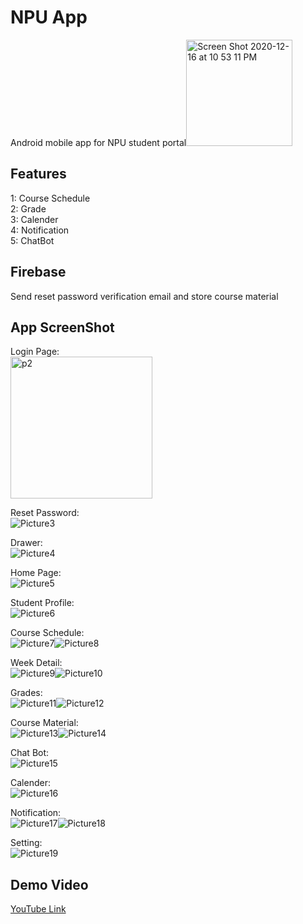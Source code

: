 # NPU App
Android mobile app for NPU student portal<img width="170" alt="Screen Shot 2020-12-16 at 10 53 11 PM" src="https://user-images.githubusercontent.com/24274444/102445617-853d7e00-3ff1-11eb-8079-9500b2cccd24.png">


## Features
1: Course Schedule<br>
2: Grade<br>
3: Calender<br>
4: Notification<br>
5: ChatBot<br>

## Firebase
Send reset password verification email and store course material

## App ScreenShot
Login Page:<br>
<img width="227" alt="p2" src="https://user-images.githubusercontent.com/24274444/102445763-e5ccbb00-3ff1-11eb-9bc9-85b1c92fe20a.png">

Reset Password:<br>
![Picture3](https://user-images.githubusercontent.com/24274444/102444969-03992080-3ff0-11eb-8e0a-852474da7cbd.png)

Drawer:<br>
![Picture4](https://user-images.githubusercontent.com/24274444/102444970-03992080-3ff0-11eb-83c5-d9ab2decf0d4.png)

Home Page:<br>
![Picture5](https://user-images.githubusercontent.com/24274444/102444972-0431b700-3ff0-11eb-93fc-04087f7793f3.png)

Student Profile:<br>
![Picture6](https://user-images.githubusercontent.com/24274444/102444974-0431b700-3ff0-11eb-998f-253ff752e72d.png)

Course Schedule:<br>
![Picture7](https://user-images.githubusercontent.com/24274444/102444976-04ca4d80-3ff0-11eb-8859-c3a34e78c8a0.png)![Picture8](https://user-images.githubusercontent.com/24274444/102444979-0562e400-3ff0-11eb-9808-49eebe2d94da.png)

Week Detail:<br>
![Picture9](https://user-images.githubusercontent.com/24274444/102444961-01cf5d00-3ff0-11eb-82f9-23101a51fa57.png)![Picture10](https://user-images.githubusercontent.com/24274444/102444959-0136c680-3ff0-11eb-949c-515cd758bda7.png)

Grades:<br>
![Picture11](https://user-images.githubusercontent.com/24274444/102444960-01cf5d00-3ff0-11eb-9b94-acbe2b30a375.png)![Picture12](https://user-images.githubusercontent.com/24274444/102444963-0267f380-3ff0-11eb-8985-be5870c68ff8.png)

Course Material:<br>
![Picture13](https://user-images.githubusercontent.com/24274444/102444965-0267f380-3ff0-11eb-9e0c-675fa74cc919.png)![Picture14](https://user-images.githubusercontent.com/24274444/102444966-03008a00-3ff0-11eb-8877-ba38ff9ee221.png)

Chat Bot:<br>
![Picture15](https://user-images.githubusercontent.com/24274444/102444967-03008a00-3ff0-11eb-9979-aed69e944814.png)

Calender:<br>
![Picture16](https://user-images.githubusercontent.com/24274444/102444978-0562e400-3ff0-11eb-92c7-3f5455d4846d.png)

Notification:<br>
![Picture17](https://user-images.githubusercontent.com/24274444/102444955-009e3000-3ff0-11eb-8dbf-0d3c731d8bcd.png)![Picture18](https://user-images.githubusercontent.com/24274444/102444957-0136c680-3ff0-11eb-9f38-f9c6f85d257c.png)

Setting:<br>
![Picture19](https://user-images.githubusercontent.com/24274444/102444958-0136c680-3ff0-11eb-8ebf-3b3e7eb7d075.png)


## Demo Video
[YouTube Link](youtube.com/watch?v=MPq5Zpi9ioc&feature=youtu.be)
